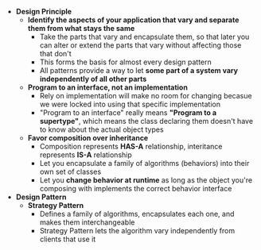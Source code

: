 - **Design Principle**
  - **Identify the aspects of your application that vary and separate them from what stays the same**
    - Take the parts that vary and encapsulate them, so that later you can alter or extend the parts that vary without affecting those that don't
    - This forms the basis for almost every design pattern
    - All patterns provide a way to let **some part of a system vary independently of all other parts**
  - **Program to an interface, not an implementation**
    - Rely on implementation will make no room for changing becasue we were locked into using that specific implementation
    - "Program to an interface" really means **"Program to a supertype"**, which means the class declaring them doesn't have to know about the actual object types
  - **Favor composition over inheritance**
    - Composition represents **HAS-A** relationship, interitance represents **IS-A** relationship
    - Let you encapsulate a family of algorithms (behaviors) into their own set of classes
    - Let you **change behavior at runtime** as long as the object you're composing with implements the correct behavior interface
- **Design Pattern**
  - **Strategy Pattern**
    - Defines a family of algorithms, encapsulates each one, and makes them interchangeable
    - Strategy Pattern lets the algorithm vary independently from clients that use it
